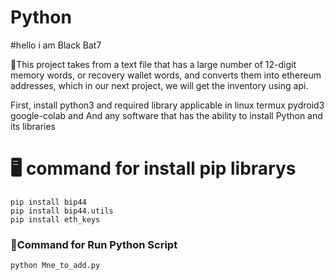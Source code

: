 # Python

#hello i am Black Bat7

🚧This project takes from a text file that has a large number of 12-digit memory words, or recovery wallet words,
and converts them into ethereum addresses, 
which in our next project, we will get the inventory using api.

First, install python3 and required library
applicable in linux termux pydroid3 google-colab and And any software that has the ability to install Python and its libraries

# 🖥️ command for install pip librarys

```
pip install bip44
pip install bip44.utils
pip install eth_keys
```
### 🛟Command for Run Python Script
```
python Mne_to_add.py
```

